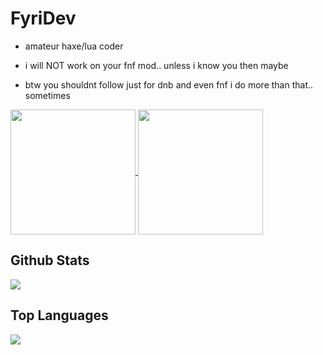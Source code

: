 # FyriDev

- amateur haxe/lua coder

- i will NOT work on your fnf mod.. unless i know you then maybe

- btw you shouldnt follow just for dnb and even fnf i do more than that.. sometimes

<a href="https://github.com/anuraghazra/github-readme-stats">
  <img height=200 align="center" src="https://github-readme-stats.vercel.app/api?username=Fyrid19&show_icons=true&hide_border=true&rank_icon=github&theme=transparent" />
</a>
<a href="https://github.com/anuraghazra/convoychat">
  <img height=200 align="center" src="https://github-readme-stats.vercel.app/api/top-langs/?username=Fyrid19&theme=transparent&size_weight=0.5&count_weight=0.5&layout=donut&hide_border=true" />
</a>

## Github Stats
![](https://github-readme-stats.vercel.app/api?username=Fyrid19&show_icons=true&hide_border=true&rank_icon=github&bg_color=00000000)

## Top Languages
![](https://github-readme-stats.vercel.app/api/top-langs/?username=Fyrid19&theme=dark&size_weight=0.5&count_weight=0.5&layout=donut-vertical&hide_border=true&bg_color=00000000)
